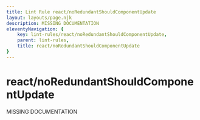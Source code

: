 ```yaml
---
title: Lint Rule react/noRedundantShouldComponentUpdate
layout: layouts/page.njk
description: MISSING DOCUMENTATION
eleventyNavigation: {
	key: lint-rules/react/noRedundantShouldComponentUpdate,
	parent: lint-rules,
	title: react/noRedundantShouldComponentUpdate
}
---
```


# react/noRedundantShouldComponentUpdate

MISSING DOCUMENTATION
